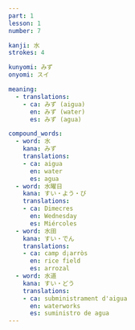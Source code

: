 ```yaml
---
part: 1
lesson: 1
number: 7

kanji: 水
strokes: 4

kunyomi: みず
onyomi: スイ

meaning:
  - translations:
    - ca: みず (aigua)
      en: みず (water)
      es: みず (agua)

compound_words:
  - word: 水
    kana: みず
    translations:
    - ca: aigua
      en: water
      es: agua
  - word: 水曜日
    kana: すい・よう・び
    translations:
    - ca: Dimecres
      en: Wednesday
      es: Miércoles
  - word: 水田
    kana: すい・でん
    translations:
    - ca: camp d¡arròs
      en: rice field
      es: arrozal
  - word: 水道
    kana: すい・どう
    translations:
    - ca: subministrament d'aigua
      en: waterworks
      es: suministro de agua
---
```

